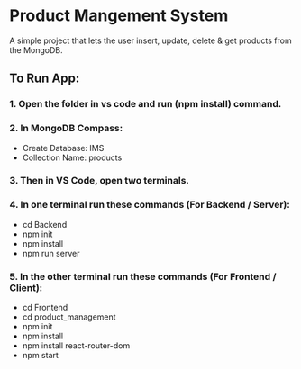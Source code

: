 # Product Mangement System

A simple project that lets the user insert, update, delete & get products from the MongoDB.

## To Run App:

### 1. Open the folder in vs code and run (npm install) command.
   
### 2. In MongoDB Compass:
   - Create Database: IMS
   - Collection Name: products

### 3. Then in VS Code, open two terminals.
   

### 4. In one terminal run these commands (For Backend / Server):
   - cd Backend
   - npm init
   - npm install
   - npm run server

### 5. In the other terminal run these commands (For Frontend / Client):
   - cd Frontend
   - cd product_management
   - npm init
   - npm install
   - npm install react-router-dom
   - npm start


